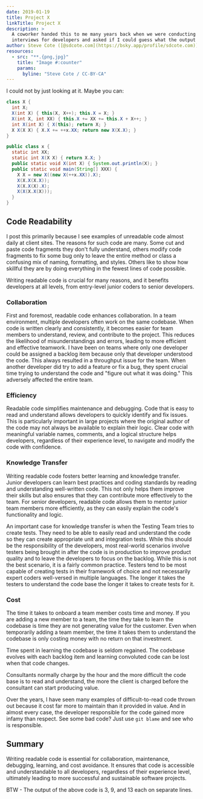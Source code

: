 ```yaml
---
date: 2019-01-19
title: Project X
linkTitle: Project X
description: >
  A coworker handed this to me many years back when we were conducting technical 
  interviews for developers and asked if I could guess what the output would be.
author: Steve Cote ([@sdcote.com](https://bsky.app/profile/sdcote.com))
resources:
  - src: "**.{png,jpg}"
    title: "Image #:counter"
    params:
      byline: "Steve Cote / CC-BY-CA"
---
```


I could not by just looking at it. Maybe you can:

```java
class X {
  int X;
  X(int X) { this(X, X++); this.X = X; }
  X(int X, int XX) { this.X += XX += this.X + X++; }
  int X(int X) { X(this); return X; }
  X X(X X) { X.X += ++x.XX; return new X(X.X); }
}

public class x {
  static int XX;
  static int X(X X) { return X.X; }
  public static void X(int X) { System.out.println(X); }
  public static void main(String[] XXX) {
    X X = new X((new X(++x.XX)).X);
    X(X.X(X.X));
    X(X.X(X).X);
    X(X(X.X(X)));
  }
}
```

## Code Readability
I post this primarily because I see examples of unreadable code almost daily at client sites. The reasons for such code are many. Some cut and paste code fragments they don't fully understand, others modify code fragments to fix some bug only to leave the entire method or class a confusing mix of naming, formatting, and styles. Others like to show how skillful they are by doing everything in the fewest lines of code possible.

Writing readable code is crucial for many reasons, and it benefits developers at all levels, from entry-level junior coders to senior developers. 

### Collaboration
First and foremost, readable code enhances collaboration. In a team environment, multiple developers often work on the same codebase. When code is written clearly and consistently, it becomes easier for team members to understand, review, and contribute to the project. This reduces the likelihood of misunderstandings and errors, leading to more efficient and effective teamwork. I have been on teams where only one developer could be assigned a backlog item because only that developer understood the code. This always resulted in a throughput issue for the team. When another developer did try to add a feature or fix a bug, they spent crucial time trying to understand the code and "figure out what it was doing." This adversely affected the entire team.

### Efficiency
Readable code simplifies maintenance and debugging. Code that is easy to read and understand allows developers to quickly identify and fix issues. This is particularly important in large projects where the original author of the code may not always be available to explain their logic. Clear code with meaningful variable names, comments, and a logical structure helps developers, regardless of their experience level, to navigate and modify the code with confidence.

### Knowledge Transfer
Writing readable code fosters better learning and knowledge transfer. Junior developers can learn best practices and coding standards by reading and understanding well-written code. This not only helps them improve their skills but also ensures that they can contribute more effectively to the team. For senior developers, readable code allows them to mentor junior team members more efficiently, as they can easily explain the code's functionality and logic.

An important case for knowledge transfer is when the Testing Team tries to create tests. They need to be able to easily read and understand the code so they can create appropriate unit and integration tests. While this should be the responsibility of the developers, most real-world scenarios involve testers being brought in after the code is in production to improve product quality and to leave the developers to focus on the backlog. While this is not the best scenario, it is a fairly common practice. Testers tend to be most capable of creating tests in their framework of choice and not necessarily expert coders well-versed in multiple languages. The longer it takes the testers to understand the code base the longer it takes to create tests for it.

### Cost
The time it takes to onboard a team member costs time and money. If you are adding a new member to a team, the time they take to learn the codebase is time they are not generating value for the customer. Even when temporarily adding a team member, the time it takes them to understand the codebase is only costing money with no return on that investment.

Time spent in learning the codebase is seldom regained. The codebase evolves with each backlog item and learning convoluted code can be lost when that code changes. 

Consultants normally charge by the hour and the more difficult the code base is to read and understand, the more the client is charged before the consultant can start producing value. 

Over the years, I have seen many examples of difficult-to-read code thrown out because it cost far more to maintain than it provided in value. And in almost every case, the developer responsible for the code gained more infamy than respect. See some bad code? Just use `git blame` and see who is responsible.

## Summary

Writing readable code is essential for collaboration, maintenance, debugging, learning, and cost avoidance. It ensures that code is accessible and understandable to all developers, regardless of their experience level, ultimately leading to more successful and sustainable software projects.

BTW - The output of the above code is 3, 9, and 13 each on separate lines.
